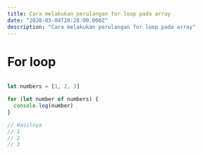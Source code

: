 ```yaml
---
title: Cara melakukan perulangan for loop pada array
date: "2020-03-04T20:28:00.000Z"
description: "Cara melakukan perulangan for loop pada array"
---
```


# For loop

```javascript

let numbers = [1, 2, 3]

for (let number of numbers) {
  console.log(number)
}

// Hasilnya
// 1
// 2
// 3

```


